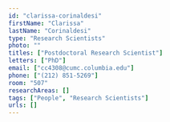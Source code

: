 ```yaml
---
id: "clarissa-corinaldesi"
firstName: "Clarissa"
lastName: "Corinaldesi"
type: "Research Scientists"
photo: ""
titles: ["Postdoctoral Research Scientist"]
letters: ["PhD"]
email: ["cc4308@cumc.columbia.edu"]
phone: ["(212) 851-5269"]
room: "507"
researchAreas: []
tags: ["People", "Research Scientists"]
urls: []
---
```

